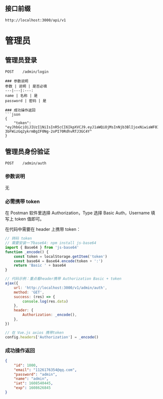## 接口前缀

```shell
http://localhost:3000/api/v1
```

# 管理员


## 管理员登录

```
POST    /admin/login
```

````
### 参数说明
参数 | 说明 | 是否必填
---|---|:---:
name | 名称 | 是
password | 密码 | 是

### 成功操作返回
```json
{
    "token": "eyJhbGciOiJIUzI1NiIsInR5cCI6IkpXVCJ9.eyJ1aWQiOjMsInNjb3BlIjoxNiwiaWF0IjoxNTYwNTE0NzQwLCJleHAiOjE1NjA1MTgzNDB9.E7k-3bFWizGq2ykrmBgIF0Ng-2oPI70RdhvRTJ3GC4Y"
}
````

## 管理员身份验证

```
POST    /admin/auth
```

### 参数说明

无

### 必需携带 token

在 Postman 软件里选择 Authorization，Type 选择 Basic Auth，Username 填写上 token 值即可。

在代码中需要在 header 上携带 token：

```js
// 转码 token
// 需要安装一下base64: npm install js-base64
import { Base64 } from 'js-base64'
function _encode() {
    const token = localStorage.getItem('token')
    const base64 = Base64.encode(token + ':')
    return 'Basic ' + base64
}

// 代码示例：重点看header携带 Authorization Basic + token
ajax({
    url: 'http://localhost:3000/v1/admin/auth',
    method: 'GET',
    success: (res) => {
        console.log(res.data)
    },
    header: {
        Authorization: _encode(),
    },
})

// 在 Vue.js axios 携带token
config.headers['Authorization'] = _encode()
```

### 成功操作返回

```json
{
    "id": 1000,
    "email": "1126176354@qq.com",
    "password": "admin",
    "name": "admin",
    "iat": 1608540445,
    "exp": 1608626845
}
```
